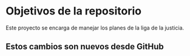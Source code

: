 # Objetivos de la repositorio

Este proyecto se encarga de manejar los planes de la liga de la justicia.

## Estos cambios son nuevos desde GitHub
